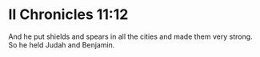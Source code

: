 # II Chronicles 11:12

And he put shields and spears in all the cities and made them very strong. So he held Judah and Benjamin.
